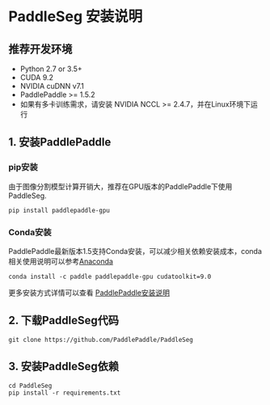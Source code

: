 # PaddleSeg 安装说明

## 推荐开发环境

* Python 2.7 or 3.5+
* CUDA 9.2
* NVIDIA cuDNN v7.1
* PaddlePaddle >= 1.5.2
* 如果有多卡训练需求，请安装 NVIDIA NCCL >= 2.4.7，并在Linux环境下运行


## 1. 安装PaddlePaddle

### pip安装
 
由于图像分割模型计算开销大，推荐在GPU版本的PaddlePaddle下使用PaddleSeg.
 
```
pip install paddlepaddle-gpu
```

### Conda安装
 
PaddlePaddle最新版本1.5支持Conda安装，可以减少相关依赖安装成本，conda相关使用说明可以参考[Anaconda](https://www.anaconda.com/distribution/)
 
```
conda install -c paddle paddlepaddle-gpu cudatoolkit=9.0
```
 
更多安装方式详情可以查看 [PaddlePaddle安装说明](https://www.paddlepaddle.org.cn/documentation/docs/zh/beginners_guide/install/index_cn.html)
 

## 2. 下载PaddleSeg代码
 
```
git clone https://github.com/PaddlePaddle/PaddleSeg
```
 

## 3. 安装PaddleSeg依赖
 
```
cd PaddleSeg
pip install -r requirements.txt
```

